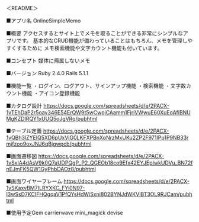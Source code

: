 ＜README＞

■アプリ名
 OnlineSimpleMemo

■概要
アクセスするとサイト上でメモを取ることができる非常にシンプルなアプリです。
基本的なCRUD機能が備わっていることはもちろん、メモを管理しやすくするために
メモ検索機能や文字カウント機能も付いています。

■コンセプト
媒体に帰属しないメモ

■バージョン
Ruby 2.4.0 Rails 5.1.1

■機能一覧
・ログイン、ログアウト、サインアップ機能
・検索機能
・文字数カウント機能
・アイコン登録機能

■カタログ設計
https://docs.google.com/spreadsheets/d/e/2PACX-1vTEhDaP2r5oay346E54ErQW9t5wCwpjCAamm1FjrjVWwuE60XuEoAfiBNUMgKZDIRQY1xUUQ5oJgVRq/pubhtml

■テーブル定義
https://docs.google.com/spreadsheets/d/e/2PACX-1vQBh3lZYElQ5XD6pUxVIG0LKFXPBnXoNrzMxUKu2ZP2F971IPp1P9NB33rmjfzoo9oxJNJ6qBjgwpcb/pubhtml

■画面遷移図
https://docs.google.com/spreadsheets/d/e/2PACX-1vSxIA4dAsV9k0Q7aUDPQgP_P2_QGEOb18co9Efx42EYJEpIwkUDVu_BN72fnEJmFK5QW1GyPhbDAOz8/pubhtml

■画面ワイヤーフレーム
https://docs.google.com/spreadsheets/d/e/2PACX-1vSKaxvBM7ILRYXKC_FYi0N97-I3wSsD7KCIFHQgqaV1PfQYsHdWiSxni802BYNJdWKVlBT3OL9RJCam/pubhtml

■使用予定Gem
carrierwave
mini_magick
devise
